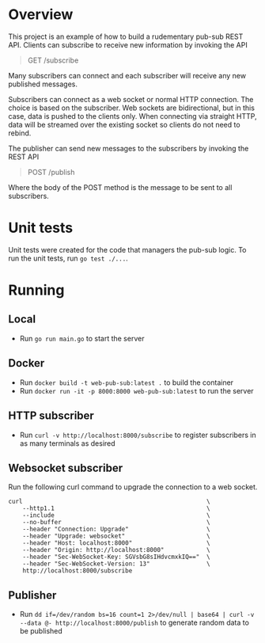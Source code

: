 # Overview
This project is an example of how to build a rudementary pub-sub REST API. 
Clients can subscribe to receive new information by invoking the API

> GET /subscribe

Many subscribers can connect and each subscriber will receive any new 
published messages.

Subscribers can connect as a web socket or normal HTTP connection. The choice 
is based on the subscriber. Web sockets are bidirectional, but in this case, 
data is pushed to the clients only. When connecting via straight HTTP, data 
will be streamed over the existing socket so clients do not need to rebind.

The publisher can send new messages to the subscribers by invoking the REST API

> POST /publish

Where the body of the POST method is the message to be sent to all subscribers.

# Unit tests
Unit tests were created for the code that managers the pub-sub logic. To run
the unit tests, run `go test ./...`.

# Running
## Local 
* Run `go run main.go` to start the server

## Docker
* Run `docker build -t web-pub-sub:latest .` to build the container
* Run `docker run -it -p 8000:8000 web-pub-sub:latest` to run the server

## HTTP subscriber
* Run `curl -v http://localhost:8000/subscribe` to register subscribers in as many terminals as desired

## Websocket subscriber
Run the following curl command to upgrade the connection to a web socket.
```
curl                                                    \
    --http1.1                                           \
    --include                                           \
    --no-buffer                                         \
    --header "Connection: Upgrade"                      \
    --header "Upgrade: websocket"                       \
    --header "Host: localhost:8000"                     \
    --header "Origin: http://localhost:8000"            \
    --header "Sec-WebSocket-Key: SGVsbG8sIHdvcmxkIQ=="  \
    --header "Sec-WebSocket-Version: 13"                \
    http://localhost:8000/subscribe
```

## Publisher
* Run `dd if=/dev/random bs=16 count=1 2>/dev/null | base64 | curl -v --data @- http://localhost:8000/publish` to generate random data to be published
